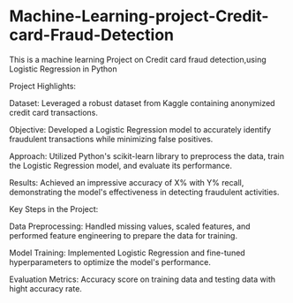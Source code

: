 # Machine-Learning-project-Credit-card-Fraud-Detection
This is a machine learning Project on Credit card fraud  detection,using Logistic Regression in Python

Project Highlights:

Dataset: Leveraged a robust dataset from Kaggle containing anonymized credit card transactions.

Objective: Developed a Logistic Regression model to accurately identify fraudulent transactions while minimizing false positives.

Approach: Utilized Python's scikit-learn library to preprocess the data, train the Logistic Regression model, and evaluate its performance.

Results: Achieved an impressive accuracy of X% with Y% recall, demonstrating the model's effectiveness in detecting fraudulent activities.

Key Steps in the Project:

Data Preprocessing: Handled missing values, scaled features, and performed feature engineering to prepare the data for training.

Model Training: Implemented Logistic Regression and fine-tuned hyperparameters to optimize the model's performance.

Evaluation Metrics: Accuracy score on training data and testing data with hight accuracy rate.
